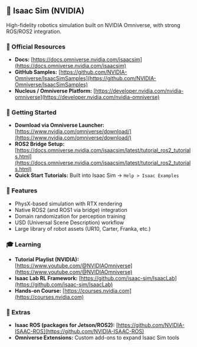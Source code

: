 ## 🤖 Isaac Sim (NVIDIA)

High-fidelity robotics simulation built on NVIDIA Omniverse, with strong ROS/ROS2 integration.

### 📖 Official Resources
- **Docs:** [https://docs.omniverse.nvidia.com/isaacsim](https://docs.omniverse.nvidia.com/isaacsim)  
- **GitHub Samples:** [https://github.com/NVIDIA-Omniverse/IsaacSimSamples](https://github.com/NVIDIA-Omniverse/IsaacSimSamples)  
- **Nucleus / Omniverse Platform:** [https://developer.nvidia.com/nvidia-omniverse](https://developer.nvidia.com/nvidia-omniverse)  

### 🚀 Getting Started
- **Download via Omniverse Launcher:** [https://www.nvidia.com/omniverse/download/](https://www.nvidia.com/omniverse/download/)  
- **ROS2 Bridge Setup:** [https://docs.omniverse.nvidia.com/isaacsim/latest/tutorial_ros2_tutorials.html](https://docs.omniverse.nvidia.com/isaacsim/latest/tutorial_ros2_tutorials.html)  
- **Quick Start Tutorials:** Built into Isaac Sim → `Help > Isaac Examples`  

### 🔧 Features
- PhysX-based simulation with RTX rendering  
- Native ROS2 (and ROS1 via bridge) integration  
- Domain randomization for perception training  
- USD (Universal Scene Description) workflow  
- Large library of robot assets (UR10, Carter, Franka, etc.)  

### 🎓 Learning
- **Tutorial Playlist (NVIDIA):** [https://www.youtube.com/@NVIDIAOmniverse](https://www.youtube.com/@NVIDIAOmniverse)  
- **Isaac Lab RL Framework:** [https://github.com/isaac-sim/IsaacLab](https://github.com/isaac-sim/IsaacLab)  
- **Hands-on Course:** [https://courses.nvidia.com](https://courses.nvidia.com)  

### 🧩 Extras
- **Isaac ROS (packages for Jetson/ROS2):** [https://github.com/NVIDIA-ISAAC-ROS](https://github.com/NVIDIA-ISAAC-ROS)  
- **Omniverse Extensions:** Custom add-ons to expand Isaac Sim tools  
